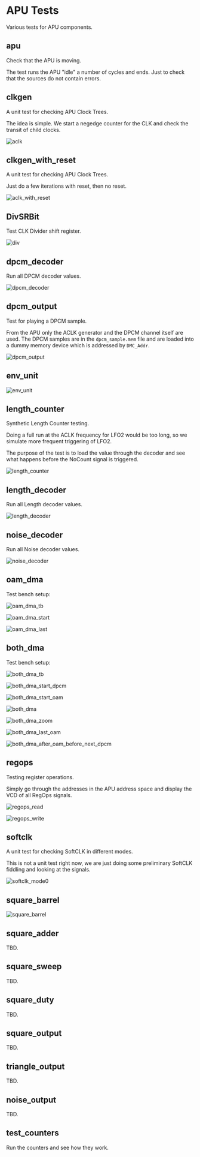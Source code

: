 # APU Tests

Various tests for APU components.

## apu

Check that the APU is moving.

The test runs the APU "idle" a number of cycles and ends. Just to check that the sources do not contain errors.

## clkgen

A unit test for checking APU Clock Trees.

The idea is simple. We start a negedge counter for the CLK and check the transit of child clocks.

![aclk](/BreakingNESWiki/imgstore/apu/waves/aclk.png)

## clkgen_with_reset

A unit test for checking APU Clock Trees.

Just do a few iterations with reset, then no reset.

![aclk_with_reset](/BreakingNESWiki/imgstore/apu/waves/aclk_with_reset.png)

## DivSRBit

Test CLK Divider shift register.

![div](/BreakingNESWiki/imgstore/apu/waves/div.png)

## dpcm_decoder

Run all DPCM decoder values.

![dpcm_decoder](/BreakingNESWiki/imgstore/apu/waves/dpcm_decoder.png)

## dpcm_output

Test for playing a DPCM sample.

From the APU only the ACLK generator and the DPCM channel itself are used.
The DPCM samples are in the `dpcm_sample.mem` file and are loaded into a dummy memory device which is addressed by `DMC_Addr`.

![dpcm_output](/BreakingNESWiki/imgstore/apu/waves/dpcm_output.png)

## env_unit

![env_unit](/BreakingNESWiki/imgstore/apu/waves/env_unit.png)

## length_counter

Synthetic Length Counter testing.

Doing a full run at the ACLK frequency for LFO2 would be too long, so we simulate more frequent triggering of LFO2.

The purpose of the test is to load the value through the decoder and see what happens before the NoCount signal is triggered.

![length_counter](/BreakingNESWiki/imgstore/apu/waves/length_counter.png)

## length_decoder

Run all Length decoder values.

![length_decoder](/BreakingNESWiki/imgstore/apu/waves/length_decoder.png)

## noise_decoder

Run all Noise decoder values.

![noise_decoder](/BreakingNESWiki/imgstore/apu/waves/noise_decoder.png)

## oam_dma

Test bench setup:

![oam_dma_tb](/BreakingNESWiki/imgstore/apu/waves/oam_dma_tb.png)

![oam_dma_start](/BreakingNESWiki/imgstore/apu/waves/oam_dma_start.png)

![oam_dma_last](/BreakingNESWiki/imgstore/apu/waves/oam_dma_last.png)

## both_dma

Test bench setup:

![both_dma_tb](/BreakingNESWiki/imgstore/apu/waves/both_dma_tb.png)

![both_dma_start_dpcm](/BreakingNESWiki/imgstore/apu/waves/both_dma_start_dpcm.png)

![both_dma_start_oam](/BreakingNESWiki/imgstore/apu/waves/both_dma_start_oam.png)

![both_dma](/BreakingNESWiki/imgstore/apu/waves/both_dma.png)

![both_dma_zoom](/BreakingNESWiki/imgstore/apu/waves/both_dma_zoom.png)

![both_dma_last_oam](/BreakingNESWiki/imgstore/apu/waves/both_dma_last_oam.png)

![both_dma_after_oam_before_next_dpcm](/BreakingNESWiki/imgstore/apu/waves/both_dma_after_oam_before_next_dpcm.png)

## regops

Testing register operations.

Simply go through the addresses in the APU address space and display the VCD of all RegOps signals.

![regops_read](/BreakingNESWiki/imgstore/apu/waves/regops_read.png)

![regops_write](/BreakingNESWiki/imgstore/apu/waves/regops_write.png)

## softclk

A unit test for checking SoftCLK in different modes.

This is not a unit test right now, we are just doing some preliminary SoftCLK fiddling and looking at the signals.

![softclk_mode0](/BreakingNESWiki/imgstore/apu/waves/softclk_mode0.png)

## square_barrel

![square_barrel](/BreakingNESWiki/imgstore/apu/waves/square_barrel.png)

## square_adder

TBD.

## square_sweep

TBD.

## square_duty

TBD.

## square_output

TBD.

## triangle_output

TBD.

## noise_output

TBD.

## test_counters

Run the counters and see how they work.
